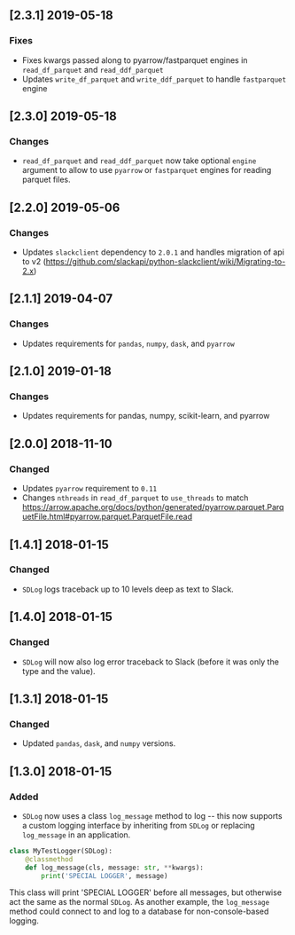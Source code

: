 ## [2.3.1] 2019-05-18
### Fixes
- Fixes kwargs passed along to pyarrow/fastparquet engines in `read_df_parquet` and `read_ddf_parquet`
- Updates `write_df_parquet` and `write_ddf_parquet` to handle `fastparquet` engine

## [2.3.0] 2019-05-18
### Changes
- `read_df_parquet` and `read_ddf_parquet` now take optional `engine` argument to allow to use `pyarrow` or `fastparquet` engines for reading parquet files.

## [2.2.0] 2019-05-06
### Changes
- Updates `slackclient` dependency to `2.0.1` and handles migration of api to v2 (https://github.com/slackapi/python-slackclient/wiki/Migrating-to-2.x)

## [2.1.1] 2019-04-07
### Changes
- Updates requirements for `pandas`, `numpy`, `dask`, and `pyarrow`

## [2.1.0] 2019-01-18
### Changes
- Updates requirements for pandas, numpy, scikit-learn, and pyarrow

## [2.0.0] 2018-11-10
### Changed
- Updates `pyarrow` requirement to `0.11`
- Changes `nthreads` in `read_df_parquet` to `use_threads` to match https://arrow.apache.org/docs/python/generated/pyarrow.parquet.ParquetFile.html#pyarrow.parquet.ParquetFile.read

## [1.4.1] 2018-01-15
### Changed
- `SDLog` logs traceback up to 10 levels deep as text to Slack.

## [1.4.0] 2018-01-15
### Changed
- `SDLog` will now also log error traceback to Slack
(before it was only the type and the value).

## [1.3.1] 2018-01-15
### Changed
- Updated `pandas`, `dask`, and `numpy` versions.


## [1.3.0] 2018-01-15
### Added
- `SDLog` now uses a class `log_message` method to log -- this now
supports a custom logging interface by inheriting from `SDLog` or
replacing `log_message` in an application.
```python
class MyTestLogger(SDLog):
    @classmethod
    def log_message(cls, message: str, **kwargs):
        print('SPECIAL LOGGER', message)
```
This class will print 'SPECIAL LOGGER' before all messages, but otherwise
act the same as the normal `SDLog`. As another example, the `log_message`
method could connect to and log to a database for non-console-based
logging.
